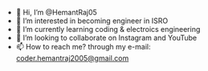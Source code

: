 - 👋 Hi, I’m @HemantRaj05
- 👀 I’m interested in becoming engineer in ISRO 
- 🌱 I’m currently learning coding & electroics engineering 
- 💞️ I’m looking to collaborate on Instagram and YouTube
- 📫 How to reach me? through my e-mail: coder.hemantraj2005@gmail.com

<!---
HemantRaj05/HemantRaj05 is a ✨ special ✨ repository because its `README.md` (this file) appears on your GitHub profile.
You can click the Preview link to take a look at your changes.
--->
